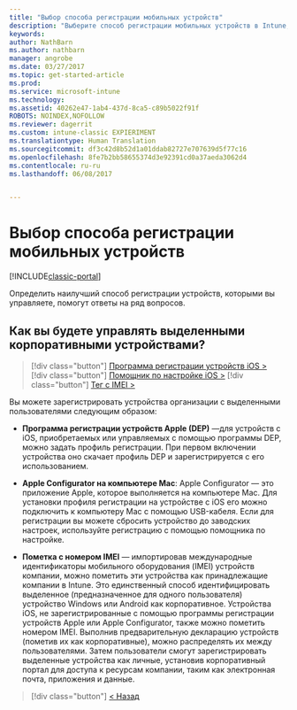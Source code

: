 ```yaml
---
title: "Выбор способа регистрации мобильных устройств"
description: "Выберите способ регистрации мобильных устройств в Intune, ответив на несколько простых вопросов."
keywords: 
author: NathBarn
ms.author: nathbarn
manager: angrobe
ms.date: 03/27/2017
ms.topic: get-started-article
ms.prod: 
ms.service: microsoft-intune
ms.technology: 
ms.assetid: 40262e47-1ab4-437d-8ca5-c89b5022f91f
ROBOTS: NOINDEX,NOFOLLOW
ms.reviewer: dagerrit
ms.custom: intune-classic EXPIERIMENT
ms.translationtype: Human Translation
ms.sourcegitcommit: df3c42d8b52d1a01ddab82727e707639d5f77c16
ms.openlocfilehash: 8fe7b2bb58655374d3e92391cd0a37aeda3062d4
ms.contentlocale: ru-ru
ms.lasthandoff: 06/08/2017


---
```

# <a name="choose-how-to-enroll-mobile-devices"></a>Выбор способа регистрации мобильных устройств

[!INCLUDE[classic-portal](../includes/classic-portal.md)]

Определить наилучший способ регистрации устройств, которыми вы управляете, помогут ответы на ряд вопросов.

## <a name="how-will-you-manage-dedicated-corporate-owned-devices"></a>**Как вы будете управлять выделенными корпоративными устройствами?**

  > [!div class="button"]
[Программа регистрации устройств iOS >](/intune-classic/deploy-use/ios-device-enrollment-program-in-microsoft-intune)  
> [!div class="button"]
[Помощник по настройке iOS >](/intune-classic/deploy-use/ios-setup-assistant-enrollment-in-microsoft-intune)
> [!div class="button"]
[Тег с IMEI >](/intune-classic/deploy-use/specify-corporate-owned-devices-with-international-mobile-equipment-identity-imei-numbers)

  Вы можете зарегистрировать устройства организации с выделенными пользователями следующим образом:

  - **Программа регистрации устройств Apple (DEP)** —для устройств с iOS, приобретаемых или управляемых с помощью программы DEP, можно задать профиль регистрации. При первом включении устройства оно скачает профиль DEP и зарегистрируется с его использованием.

  - **Apple Configurator на компьютере Mac**: Apple Configurator — это приложение Apple, которое выполняется на компьютере Mac. Для установки профиля регистрации на устройстве с iOS его можно подключить к компьютеру Mac с помощью USB-кабеля. Если для регистрации вы можете сбросить устройство до заводских настроек, используйте регистрацию с помощью помощника по настройке.

  - **Пометка с номером IMEI** — импортировав международные идентификаторы мобильного оборудования (IMEI) устройств компании, можно пометить эти устройства как принадлежащие компании в Intune. Это единственный способ идентифицировать выделенное (предназначенное для одного пользователя) устройство Windows или Android как корпоративное. Устройства iOS, не зарегистрированные с помощью программы регистрации устройств Apple или Apple Configurator, также можно пометить номером IMEI. Выполнив предварительную декларацию устройств (пометив их как корпоративные), можно распределять их между пользователями. Затем пользователи смогут зарегистрировать выделенные устройства как личные, установив корпоративный портал для доступа к ресурсам компании, таким как электронная почта, приложения и данные.

> [!div class="button"]
[< Назад](choose-how-to-enroll-devices3.md)

